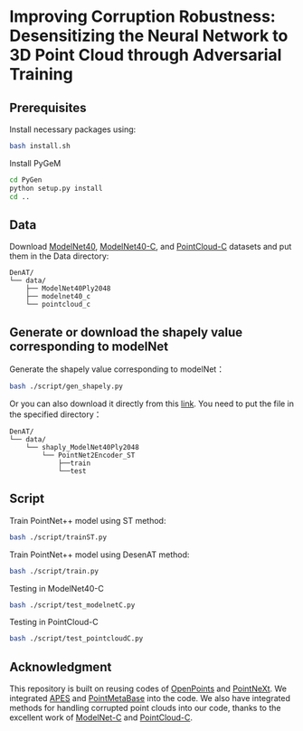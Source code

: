 # Improving Corruption Robustness: Desensitizing the Neural Network to 3D Point Cloud through Adversarial Training

## Prerequisites

Install necessary packages using:
```bash
bash install.sh
```

Install PyGeM
```bash
cd PyGen
python setup.py install
cd ..
```

## Data
Download [ModelNet40](https://shapenet.cs.stanford.edu/media/modelnet40_ply_hdf5_2048.zip), [ModelNet40-C](https://github.com/jiachens/ModelNet40-C), and [PointCloud-C](https://drive.google.com/uc?id=1KE6MmXMtfu_mgxg4qLPdEwVD5As8B0rm) datasets and put them in the Data directory:
```plaintext
DenAT/
└── data/
    ├── ModelNet40Ply2048
    ├── modelnet40_c
    └── pointcloud_c
```
## Generate or download the shapely value corresponding to modelNet
Generate the shapely value corresponding to modelNet：
```bash
bash ./script/gen_shapely.py
```
Or you can also download it directly from this [link](https://drive.google.com/drive/folders/1vzz-3QjIQ8VBdwMa32cQGAi8aLmPp1RH?usp=sharing).
You need to put the file in the specified directory：
```plaintext
DenAT/
└── data/
    └── shaply_ModelNet40Ply2048
        └── PointNet2Encoder_ST
            ├──train
            └──test
```
## Script
Train PointNet++ model using ST method:
```bash
bash ./script/trainST.py
```
Train PointNet++ model using DesenAT method:
```bash
bash ./script/train.py
```
Testing in ModelNet40-C 
```bash
bash ./script/test_modelnetC.py
```
Testing in PointCloud-C
```bash
bash ./script/test_pointcloudC.py
```
## Acknowledgment
This repository is built on reusing codes of [OpenPoints](https://github.com/guochengqian/openpoints) and [PointNeXt](https://github.com/guochengqian/PointNeXt). We integrated [APES](https://github.com/JunweiZheng93/APES) and [PointMetaBase](https://github.com/linhaojia13/PointMetaBase) into the code. We also have integrated methods for handling corrupted point clouds into our code, thanks to the excellent work of [ModelNet-C](https://github.com/jiachens/ModelNet40-C) and [PointCloud-C](https://github.com/ldkong1205/PointCloud-C).
